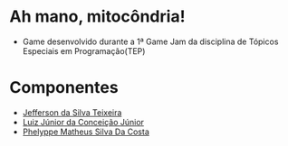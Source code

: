 # Ah mano, mitocôndria!
- Game desenvolvido durante a 1ª Game Jam da disciplina de Tópicos Especiais em Programação(TEP)

# Componentes
- [Jefferson da Silva Teixeira](https://github.com/jeffteixeira)
- [Luiz Júnior da Conceição Júnior](https://github.com/lacj2000)
- [Phelyppe Matheus Silva Da Costa](https://github.com/phelyppe-matheus)